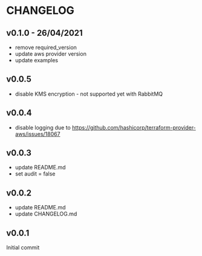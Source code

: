 # CHANGELOG

## v0.1.0 - 26/04/2021

- remove required_version
- update aws provider version
- update examples

## v0.0.5

- disable KMS encryption - not supported yet with RabbitMQ

## v0.0.4

- disable logging due to https://github.com/hashicorp/terraform-provider-aws/issues/18067

## v0.0.3

- update README.md
- set audit = false

## v0.0.2

- update README.md
- update CHANGELOG.md

## v0.0.1

Initial commit
